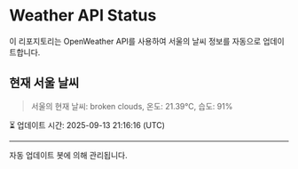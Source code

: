 
# Weather API Status

이 리포지토리는 OpenWeather API를 사용하여 서울의 날씨 정보를 자동으로 업데이트합니다.

## 현재 서울 날씨
> 서울의 현재 날씨: broken clouds, 온도: 21.39°C, 습도: 91%

⏳ 업데이트 시간: 2025-09-13 21:16:16 (UTC)

---
자동 업데이트 봇에 의해 관리됩니다.
